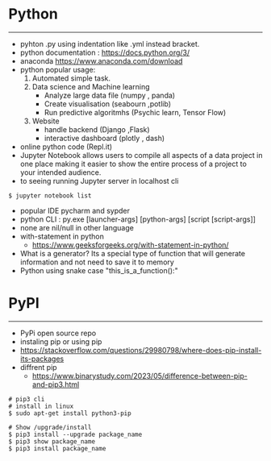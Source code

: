 # Python
--------
- pyhton .py using indentation like .yml instead bracket.
- python documentation : https://docs.python.org/3/
- anaconda https://www.anaconda.com/download
- python popular usage:
    1. Automated simple task.
    2. Data science and Machine learning
        - Analyze large data file (numpy , panda)
        - Create visualisation (seabourn ,potlib)
        - Run predictive algoritmhs (Psychic learn, Tensor Flow)
    3. Website
        - handle backend (Django ,Flask)
        - interactive dashboard (plotly , dash)
- online python code (Repl.it)
- Jupyter Notebook allows users to compile all aspects of a data project in one place making it easier to show the entire process of a project to your intended audience.
- to seeing running Jupyter server in localhost cli
```console
$ jupyter notebook list
```
- popular IDE pycharm and sypder
- python CLI : py.exe [launcher-args] [python-args] [script [script-args]]
- none are nil/null in other language
- with-statement in python
    * https://www.geeksforgeeks.org/with-statement-in-python/
- What is a generator? Its a special type of function that will generate information and not need to save it to memory
- Python using snake case "this_is_a_function():"


# PyPI 
------
- PyPi open source repo
- instaling pip or using pip
- https://stackoverflow.com/questions/29980798/where-does-pip-install-its-packages
- diffrent pip
    * https://www.binarystudy.com/2023/05/difference-between-pip-and-pip3.html
```console
# pip3 cli
# install in linux 
$ sudo apt-get install python3-pip

# Show /upgrade/install
$ pip3 install --upgrade package_name
$ pip3 show package_name
$ pip3 install package_name
```